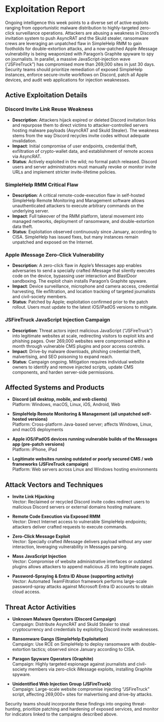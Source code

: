 # Exploitation Report

Ongoing intelligence this week points to a diverse set of active exploits ranging from opportunistic malware distribution to highly-targeted zero-click surveillance operations. Attackers are abusing a weakness in Discord’s invitation system to push AsyncRAT and the Skuld stealer, ransomware crews are leveraging an unpatched flaw in SimpleHelp RMM to gain footholds for double-extortion attacks, and a now-patched Apple iMessage vulnerability is being weaponized with Paragon’s Graphite spyware to spy on journalists. In parallel, a massive JavaScript-injection wave (“JSFireTruck”) has compromised more than 269,000 sites in just 30 days. Security teams should prioritize remediation of exposed SimpleHelp instances, enforce secure-invite workflows on Discord, patch all Apple devices, and audit web applications for injection weaknesses.

## Active Exploitation Details

### Discord Invite Link Reuse Weakness
- **Description**: Attackers hijack expired or deleted Discord invitation links and repurpose them to direct victims to attacker-controlled servers hosting malware payloads (AsyncRAT and Skuld Stealer). The weakness stems from the way Discord recycles invite codes without adequate invalidation.
- **Impact**: Initial compromise of user endpoints, credential theft, exfiltration of crypto-wallet data, and establishment of remote access via AsyncRAT.
- **Status**: Actively exploited in the wild; no formal patch released. Discord users and server administrators must manually revoke or monitor invite URLs and implement stricter invite-lifetime policies.

### SimpleHelp RMM Critical Flaw
- **Description**: A critical remote-code-execution flaw in self-hosted SimpleHelp Remote Monitoring and Management software allows unauthenticated attackers to execute arbitrary commands on the underlying server.
- **Impact**: Full takeover of the RMM platform, lateral movement into managed networks, deployment of ransomware, and double-extortion data theft.
- **Status**: Exploitation observed continuously since January, according to CISA. SimpleHelp has issued fixes, but many instances remain unpatched and exposed on the Internet.

### Apple iMessage Zero-Click Vulnerability
- **Description**: A zero-click flaw in Apple’s Messages app enables adversaries to send a specially crafted iMessage that silently executes code on the device, bypassing user interaction and BlastDoor sandboxing. The exploit chain installs Paragon’s Graphite spyware.
- **Impact**: Device surveillance, microphone and camera access, credential harvesting, file exfiltration, and location tracking of targeted journalists and civil-society members.
- **Status**: Patched by Apple; exploitation confirmed prior to the patch rollout. Users must update to the latest iOS/iPadOS versions to mitigate.

### JSFireTruck JavaScript Injection Campaign
- **Description**: Threat actors inject malicious JavaScript (“JSFireTruck”) into legitimate websites at scale, redirecting visitors to exploit kits and phishing pages. Over 269,000 websites were compromised within a month through vulnerable CMS plugins and poor access controls.
- **Impact**: Drive-by malware downloads, phishing credential theft, malvertising, and SEO poisoning to expand reach.
- **Status**: Campaign ongoing. Mitigation requires individual website owners to identify and remove injected scripts, update CMS components, and harden server-side permissions.

## Affected Systems and Products

- **Discord (all desktop, mobile, and web clients)**  
  Platform: Windows, macOS, Linux, iOS, Android, Web

- **SimpleHelp Remote Monitoring & Management (all unpatched self-hosted versions)**  
  Platform: Cross-platform Java-based server; affects Windows, Linux, and macOS deployments

- **Apple iOS/iPadOS devices running vulnerable builds of the Messages app (pre-patch versions)**  
  Platform: iPhone, iPad

- **Legitimate websites running outdated or poorly secured CMS / web frameworks (JSFireTruck campaign)**  
  Platform: Web servers across Linux and Windows hosting environments

## Attack Vectors and Techniques

- **Invite Link Hijacking**  
  Vector: Reclaimed or recycled Discord invite codes redirect users to malicious Discord servers or external domains hosting malware.

- **Remote Code Execution via Exposed RMM**  
  Vector: Direct Internet access to vulnerable SimpleHelp endpoints; attackers deliver crafted requests to execute commands.

- **Zero-Click Message Exploit**  
  Vector: Specially crafted iMessage delivers payload without any user interaction, leveraging vulnerability in Messages parsing.

- **Mass JavaScript Injection**  
  Vector: Compromise of website administrative interfaces or outdated plugins allows attackers to append malicious JS into legitimate pages.

- **Password-Spraying & Entra ID Abuse (supporting activity)**  
  Vector: Automated TeamFiltration framework performs large-scale password-spray attacks against Microsoft Entra ID accounts to obtain cloud access.

## Threat Actor Activities

- **Unknown Malware Operators (Discord Campaign)**  
  Campaign: Distribute AsyncRAT and Skuld Stealer to steal cryptocurrency and credentials by exploiting Discord invite weaknesses.

- **Ransomware Gangs (SimpleHelp Exploitation)**  
  Campaign: Use RCE on SimpleHelp to deploy ransomware with double-extortion tactics; observed since January according to CISA.

- **Paragon Spyware Operators (Graphite)**  
  Campaign: Highly targeted espionage against journalists and civil-society members via zero-click iMessage exploits, installing Graphite spyware.

- **Unidentified Web Injection Group (JSFireTruck)**  
  Campaign: Large-scale website compromise injecting “JSFireTruck” script, affecting 269,000+ sites for malvertising and drive-by attacks.

Security teams should incorporate these findings into ongoing threat-hunting, prioritize patching and hardening of exposed services, and monitor for indicators linked to the campaigns described above.